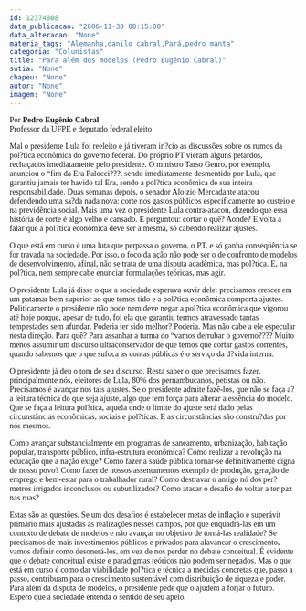 ```yaml
---
id: 12374808
data_publicacao: "2006-11-30 08:15:00"
data_alteracao: "None"
materia_tags: "Alemanha,danilo cabral,Pará,pedro manta"
categoria: "Colunistas"
title: "Para além dos modelos (Pedro Eugênio Cabral)"
sutia: "None"
chapeu: "None"
autor: "None"
imagem: "None"
---
```

<p><P><FONT face=Verdana>Por <STRONG>Pedro Eugênio Cabral</STRONG><BR>Professor da UFPE e deputado federal eleito</FONT></P></p>
<p><P><FONT face=Verdana>Mal o presidente Lula foi reeleito e já tiveram in?cio as discussões sobre os rumos da pol?tica econômica do governo federal. Do próprio PT vieram alguns petardos, rechaçados imediatamente pelo presidente. O ministro Tarso Genro, por exemplo, anunciou o “fim da Era Palocci???, sendo imediatamente desmentido por Lula, que garantiu jamais ter havido tal Era, sendo a pol?tica econômica de sua inteira responsabilidade. Duas semanas depois, o senador Aloizio Mercadante atacou defendendo uma sa?da nada nova: corte nos gastos públicos especificamente no custeio e na previdência social. Mais uma vez o presidente Lula contra-atacou, dizendo que essa história de corte é algo velho e cansado. E perguntou: cortar o quê? Aonde? E volta a falar que a pol?tica econômica deve ser a mesma, só cabendo realizar ajustes. </FONT></P></p>
<p><P><FONT face=Verdana>O que está em curso é uma luta que perpassa o governo, o PT, e só ganha conseqüência se for travada na sociedade. Por isso, o foco da ação não pode ser o de confronto de modelos de desenvolvimento, afinal, não se trata de uma disputa acadêmica, mas pol?tica. E, na pol?tica, nem sempre cabe enunciar formulações teóricas, mas agir. </FONT></P></p>
<p><P><FONT face=Verdana>O presidente Lula já disse o que a sociedade esperava ouvir dele: precisamos crescer em um patamar bem superior ao que temos tido e a pol?tica econômica comporta ajustes. Politicamente o presidente não pode nem deve negar a pol?tica econômica que vigorou até hoje porque, apesar de tudo, foi ela que garantiu termos atravessado tantas tempestades sem afundar. Poderia ter sido melhor? Poderia. Mas não cabe a ele especular nesta direção. Para quê? Para assanhar a turma do “vamos derrubar o governo???? Muito menos assumir um discurso ultraconservador de que temos que cortar gastos correntes, quando sabemos que o que sufoca as contas públicas é o serviço da d?vida interna. </FONT></P></p>
<p><P><FONT face=Verdana>O presidente já deu o tom de seu discurso. Resta saber o que precisamos fazer, principalmente nós, eleitores de Lula, 80% dos pernambucanos, petistas ou não. Precisamos é avançar nos tais ajustes. Se o presidente admite fazê-los, que não se faça a? a leitura técnica do que seja ajuste, algo que tem força para alterar a essência do modelo. Que se faça a leitura pol?tica, aquela onde o limite do ajuste será dado pelas circunstâncias econômicas, sociais e pol?ticas. E as circunstâncias são constru?das por nós mesmos. </FONT></P></p>
<p><P><FONT face=Verdana>Como avançar substancialmente em programas de saneamento, urbanização, habitação popular, transporte público, infra-estrutura econômica? Como realizar a revolução na educação que a nação exige? Como fazer a saúde pública tornar-se definitivamente digna de nosso povo? Como fazer de nossos assentamentos exemplo de produção, geração de emprego e bem-estar para o trabalhador rural? Como destravar o antigo nó dos per?metros irrigados inconclusos ou subutilizados? Como atacar o desafio de voltar a ter paz nas ruas? </FONT></P></p>
<p><P><FONT face=Verdana>Estas são as questões. Se um dos desafios é estabelecer metas de inflação e superávit primário mais ajustadas às realizações nesses campos, por que enquadrá-las em um contexto de debate de modelos e não avançar no objetivo de torná-las realidade? Se precisamos de mais investimentos públicos e privados para alavancar o crescimento, vamos definir como desonerá-los, em vez de nos perder no debate conceitual. É evidente que o debate conceitual existe e paradigmas teóricos não podem ser negados. Mas o que está em curso é como dar viabilidade pol?tica e técnica a medidas concretas que, passo a passo, contribuam para o crescimento sustentável com distribuição de riqueza e poder. Para além da disputa de modelos, o presidente pede que o ajudem a forjar o futuro. Espero que a sociedade entenda o sentido de seu apelo.</FONT> </P> </p>
